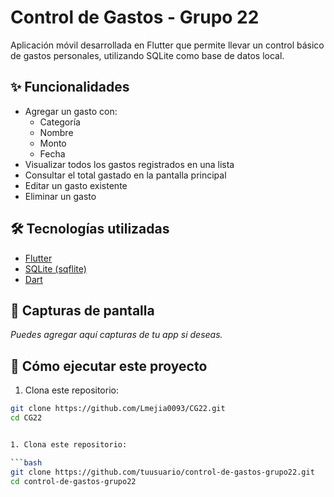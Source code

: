 # Control de Gastos - Grupo 22

Aplicación móvil desarrollada en Flutter que permite llevar un control básico de gastos personales, utilizando SQLite como base de datos local.

## ✨ Funcionalidades

- Agregar un gasto con:
  - Categoría
  - Nombre
  - Monto
  - Fecha
- Visualizar todos los gastos registrados en una lista
- Consultar el total gastado en la pantalla principal
- Editar un gasto existente
- Eliminar un gasto

## 🛠 Tecnologías utilizadas

- [Flutter](https://flutter.dev/)
- [SQLite (sqflite)](https://pub.dev/packages/sqflite)
- [Dart](https://dart.dev/)

## 📱 Capturas de pantalla

*Puedes agregar aquí capturas de tu app si deseas.*

## 🚀 Cómo ejecutar este proyecto

1. Clona este repositorio:

```bash
git clone https://github.com/Lmejia0093/CG22.git
cd CG22


1. Clona este repositorio:

```bash
git clone https://github.com/tuusuario/control-de-gastos-grupo22.git
cd control-de-gastos-grupo22
